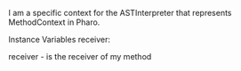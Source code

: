 I am a specific context for the ASTInterpreter that represents MethodContext in Pharo.

Instance Variables
	receiver:		<Object>

receiver
	- is the receiver of my method
